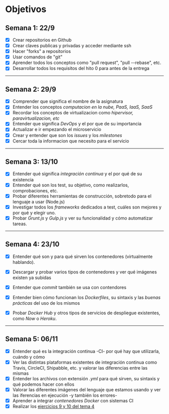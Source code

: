 # Objetivos

## Semana 1: 22/9

- [x] Crear repositorios en Github
- [x] Crear claves publicas y privadas y acceder mediante ssh
- [x] Hacer "forks" a repositorios
- [x] Usar comandos de "git"
- [x] Aprender todos los conceptos como "pull request", "pull --rebase", etc.
- [x] Desarrollar todos los requisitos del hito 0 para antes de la entrega

---

## Semana 2: 29/9
- [x] Comprender que significa el nombre de la asignatura
- [x] Entender los conceptos *computacion en la nube, PaaS, IaaS, SaaS*
- [x] Recordar los conceptos de virtualizacion como *hipervisor, paravirtualizacion, etc*
- [x] Entender que significa *DevOps* y el por que de su importancia
- [x] Actualizar e ir empezando el microservicio
- [x] Crear y entender que son los *issues* y los *milestones*
- [x] Cercar toda la informacion que necesito para el servicio

---

## Semana 3: 13/10
- [x] Entender qué significa *integración continua* y el por qué de su existencia
- [x] Entender qué son los test, su objetivo, como realizarlos, comprobaciones, etc.
- [x] Probar diferentes herramientas de construcción, sobretodo para el lenguaje a usar (Node.js)
- [x] Investigar todos los *frameworks* dedicados a test, cuáles son mejores y por qué y elegir uno.
- [x] Probar *Grunt.js* y *Gulp.js* y ver su funcionalidad y cómo automatizar tareas.

---

## Semana 4: 23/10
- [x] Entender qué son y para qué sirven los contenedores (virtualmente hablando).
- [x] Descargar y probar varios tipos de contenedores y ver qué imágenes existen ya subidas
- [x] Entender que *commit* también se usa con contendores 
- [x] Entender bien cómo funcionan los *Dockerfiles*, su sintaxis y las *buenas prácticas* del uso de los mismos
- [x] Probar *Docker Hub* y otros tipos de servicios de despliegue existentes, como *Now* o *Heroku*.


---

## Semana 5: 06/11
- [x] Entender qué es la integración continua -CI- por qué hay que utilizarla, cuándo y cómo
- [x] Ver las distintas plataformas existentes de integración continua como Travis, CircleCI, Shipabble, etc. y valorar las diferencias entre las mismas
- [x] Entender los archivos con extensión *.yml* para qué sirven, su sintaxis y qué podemos hacer con ellos
- [x] Valorar las diferentes imágenes del lenguaje que estamos usando y ver las iferencias en ejecución -y también los errores-
- [x] Aprender a integrar *contenedores Docker* con sistemas CI
- [x] Realizar los [ejercicios 9 y 10 del tema 4](https://github.com/LCinder/Autoevaluacion-IV/blob/master/Tema%204%20-%20Integraci%C3%B3n%20Continua/tema4Ejercicios.md)
